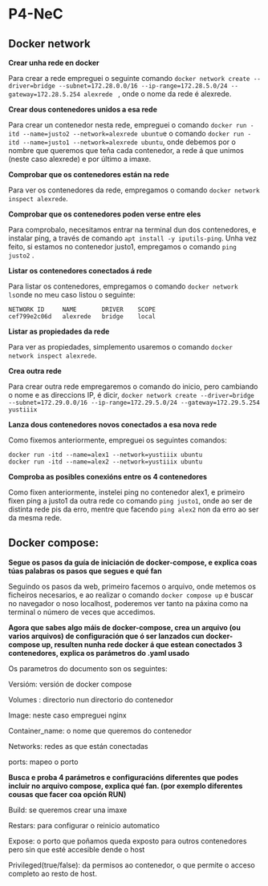 # P4-NeC
## Docker network

**Crear unha rede en docker**

Para crear a rede empreguei o seguinte comando `docker network create --driver=bridge --subnet=172.28.0.0/16 --ip-range=172.28.5.0/24 --gateway=172.28.5.254 alexrede ` , onde o nome da rede é alexrede.

**Crear dous contenedores unidos a esa rede**

Para crear un contenedor nesta rede, empreguei o comando `docker run -itd --name=justo2 --network=alexrede ubuntu`e o comando `docker run -itd --name=justo1 --network=alexrede ubuntu`, onde debemos por o nombre que queremos que teña cada contenedor, a rede á que unimos (neste caso alexrede) e por último a imaxe.


**Comprobar que os contenedores están na rede**

Para ver os contenedores da rede, empregamos o comando `docker network inspect alexrede`.


**Comprobar que os contenedores poden verse entre eles**

Para comprobalo, necesitamos entrar na terminal dun dos contenedores, e instalar ping, a través de comando `apt install -y iputils-ping`. Unha vez feito, si estamos no contenedor justo1, empregamos o comando `ping justo2` .

**Listar os contenedores conectados á rede**

Para listar os contenedores, empregamos o comando `docker network ls`onde no meu caso listou o seguinte:

```
NETWORK ID     NAME       DRIVER    SCOPE
cef799e2c06d   alexrede   bridge    local
```

**Listar as propiedades da rede**

Para ver as propiedades, simplemento usaremos o comando `docker network inspect alexrede`.

**Crea outra rede**

Para crear outra rede empregaremos o comando do inicio, pero cambiando o nome e as direccions IP, é dicir, `docker network create --driver=bridge --subnet=172.29.0.0/16 --ip-range=172.29.5.0/24 --gateway=172.29.5.254 yustiiix` 

**Lanza dous contenedores novos conectados a esa nova rede**

Como fixemos anteriormente, empreguei os seguintes comandos:
```
docker run -itd --name=alex1 --network=yustiiix ubuntu
docker run -itd --name=alex2 --network=yustiiix ubuntu
```

**Comproba as posibles conexións entre os 4 contenedores**

Como fixen anteriormente, instelei ping no contenedor alex1, e primeiro fixen ping a justo1 da outra rede co comando `ping justo1`, onde ao ser de distinta rede pis da erro, mentre que facendo `ping alex2` non da erro ao ser da mesma rede.

## Docker compose: 

**Segue os pasos da guía de iniciación de docker-compose, e explica coas túas palabras os pasos que segues e qué fan**

Seguindo os pasos da web, primeiro facemos o arquivo, onde metemos os ficheiros necesarios, e ao realizar o comando `docker compose up` e buscar no navegador o noso localhost, poderemos ver tanto na páxina como na terminal o número de veces que accedimos.

**Agora que sabes algo máis de docker-compose, crea un arquivo (ou varios arquivos) de configuración que ó ser lanzados cun docker-compose up, resulten nunha rede docker á que estean conectados 3 contenedores, explica os parámetros do .yaml usado**

Os parametros do documento son os seguintes:

Versióm: versión de docker compose

Volumes : directorio nun directorio do contenedor

Image: neste caso empreguei nginx

Container_name: o nome que queremos do contenedor

Networks: redes as que están conectadas

ports: mapeo o porto 

**Busca e proba 4 parámetros e configuracións diferentes que podes incluir no arquivo compose, explica qué fan. (por exemplo diferentes cousas que facer coa opción RUN)**

Build: se queremos crear una imaxe 

Restars: para configurar o reinicio automatico

Expose: o porto que poñamos queda exposto para outros contenedores pero sin que esté accesible dende o host

Privileged(true/false): da permisos ao contenedor, o que permite o acceso completo ao resto de host.





